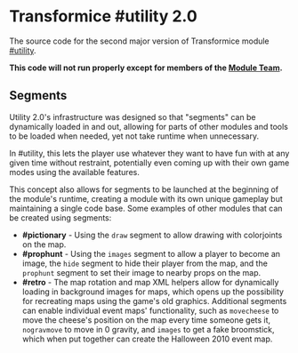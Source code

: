 # Transformice #utility 2.0

The source code for the second major version of Transformice module [#utility](http://atelier801.com/topic?f=6&t=451941).

**This code will not run properly except for members of the [Module Team](http://atelier801.com/topic?f=5&t=691642).**

## Segments

Utility 2.0's infrastructure was designed so that "segments" can be dynamically loaded in and out, allowing for parts of other modules and tools to be loaded when needed, yet not take runtime when unnecessary.

In #utility, this lets the player use whatever they want to have fun with at any given time without restraint, potentially even coming up with their own game modes using the available features.

This concept also allows for segments to be launched at the beginning of the module's runtime, creating a module with its own unique gameplay but maintaining a single code base. Some examples of other modules that can be created using segments:
- **#pictionary** - Using the `draw` segment to allow drawing with colorjoints on the map.
- **#prophunt** - Using the `images` segment to allow a player to become an image, the `hide` segment to hide their player from the map, and the `prophunt` segment to set their image to nearby props on the map.
- **#retro** - The map rotation and map XML helpers allow for dynamically loading in background images for maps, which opens up the possibility for recreating maps using the game's old graphics. Additional segments can enable individual event maps' functionality, such as `movecheese` to move the cheese's position on the map every time someone gets it, `nogravmove` to move in 0 gravity, and `images` to get a fake broomstick, which when put together can create the Halloween 2010 event map.
